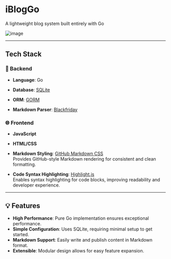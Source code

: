 # iBlogGo  
A lightweight blog system built entirely with Go  

![image](https://github.com/user-attachments/assets/d70959d7-511f-4f6f-87d2-97c13bf1178c)  

---

## Tech Stack  

### 🚀 Backend  
- **Language**: Go  

- **Database**: [SQLite](https://github.com/glebarez/sqlite)  

- **ORM**: [GORM](https://gorm.io/)  

- **Markdown Parser**: [Blackfriday](https://github.com/russross/blackfriday)  

### 🌐 Frontend  
- **JavaScript**  

- **HTML/CSS**  

- **Markdown Styling**: [GitHub Markdown CSS](https://github.com/sindresorhus/github-markdown-css)  
  Provides GitHub-style Markdown rendering for consistent and clean formatting.  

- **Code Syntax Highlighting**: [Highlight.js](https://github.com/highlightjs/highlight.js)  
  Enables syntax highlighting for code blocks, improving readability and developer experience.  

---

## 💡 Features  
- **High Performance**: Pure Go implementation ensures exceptional performance.  
- **Simple Configuration**: Uses SQLite, requiring minimal setup to get started.  
- **Markdown Support**: Easily write and publish content in Markdown format.  
- **Extensible**: Modular design allows for easy feature expansion.  
